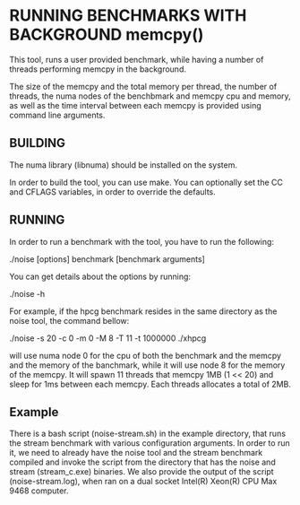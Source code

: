 # RUNNING BENCHMARKS WITH BACKGROUND memcpy()

This tool, runs a user provided benchmark, while having a number of threads performing memcpy in the background.

The size of the memcpy and the total memory per thread, the number of threads, the numa nodes of the benchbmark and memcpy cpu and memory, as well as the time interval between each memcpy is provided using command line arguments.

## BUILDING

The numa library (libnuma) should be installed on the system.

In order to build the tool, you can use make. You can optionally set the CC and CFLAGS variables, in order to override the defaults.

## RUNNING

In order to run a benchmark with the tool, you have to run the following:

./noise [options] benchmark [benchmark arguments]

You can get details about the options by running:

./noise -h

For example, if the hpcg benchmark resides in the same directory as the noise tool, the command bellow:

./noise -s 20 -c 0 -m 0 -M 8 -T 11 -t 1000000 ./xhpcg

will use numa node 0 for the cpu of both the benchmark and the memcpy and the memory of the banchmark, while it will use node 8 for the memory of the memcpy.
It will spawn 11 threads that memcpy 1MB (1 << 20) and sleep for 1ms between each memcpy. Each threads allocates a total of 2MB.

## Example

There is a bash script (noise-stream.sh) in the example directory, that runs the stream benchmark with various configuration arguments.
In order to run it, we need to already have the noise tool and the stream benchmark compiled and invoke the script from the directory that has the noise and stream (stream_c.exe) binaries.
We also provide the output of the script (noise-stream.log), when ran on a dual socket Intel(R) Xeon(R) CPU Max 9468 computer.
